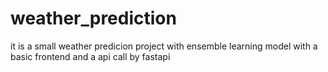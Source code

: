 # weather_prediction
it is a small weather predicion project with ensemble learning model with a basic frontend and a api call by fastapi
